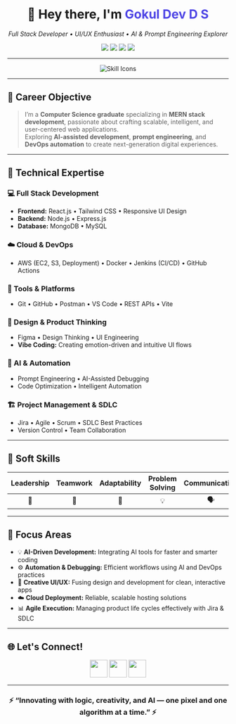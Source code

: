 <h1 align="center">👋 Hey there, I'm <span style="color:#4F46E5;">Gokul Dev D S</span></h1>

<p align="center">
  <em>Full Stack Developer • UI/UX Enthusiast • AI & Prompt Engineering Explorer</em>
</p>

<p align="center">
  <a href="mailto:gokuldevds@gmail.com"><img src="https://img.shields.io/badge/Email-gokuldevds@gmail.com-D14836?style=for-the-badge&logo=gmail&logoColor=white"/></a>
  <a href="https://www.linkedin.com/in/gokuldevds"><img src="https://img.shields.io/badge/LinkedIn-gokuldevds-0077B5?style=for-the-badge&logo=linkedin&logoColor=white"/></a>
  <a href="https://github.com/gokuldevds"><img src="https://img.shields.io/badge/GitHub-gokuldevds-181717?style=for-the-badge&logo=github&logoColor=white"/></a>
  <a href="tel:+918590987807"><img src="https://img.shields.io/badge/Phone-%2B91%2085909%2087807-2ECC71?style=for-the-badge&logo=whatsapp&logoColor=white"/></a>
</p>

---

<p align="center">
  <img src="https://skillicons.dev/icons?i=html,css,js,bootstrap,react,nodejs,express,mongodb,tailwind,mysql,aws,docker,jenkins,git,github,figma,python,c&perline=9" alt="Skill Icons" />
  
</p>


---

## 🎯 Career Objective

> I’m a **Computer Science graduate** specializing in **MERN stack development**, passionate about crafting scalable, intelligent, and user-centered web applications.  
> Exploring **AI-assisted development**, **prompt engineering**, and **DevOps automation** to create next-generation digital experiences.

---

## 🧠 Technical Expertise

### 💻 Full Stack Development
- **Frontend:** React.js • Tailwind CSS • Responsive UI Design  
- **Backend:** Node.js • Express.js  
- **Database:** MongoDB • MySQL  

### ☁️ Cloud & DevOps
- AWS (EC2, S3, Deployment) • Docker • Jenkins (CI/CD) • GitHub Actions  

### 🧩 Tools & Platforms
- Git • GitHub • Postman • VS Code • REST APIs • Vite  

### 🎨 Design & Product Thinking
- Figma • Design Thinking • UI Engineering  
- **Vibe Coding:** Creating emotion-driven and intuitive UI flows  

### 🤖 AI & Automation
- Prompt Engineering • AI-Assisted Debugging  
- Code Optimization • Intelligent Automation  

### 🏗️ Project Management & SDLC
- Jira • Agile • Scrum • SDLC Best Practices  
- Version Control • Team Collaboration  

---

## 💬 Soft Skills

| Leadership | Teamwork | Adaptability | Problem Solving | Communication | Time Management |
|:-----------:|:---------:|:-------------:|:----------------:|:--------------:|:----------------:|
| 🧭 | 🤝 | 🔄 | 💡 | 🗣️ | ⏰ |

---

## 🧩 Focus Areas

- 💡 **AI-Driven Development:** Integrating AI tools for faster and smarter coding  
- ⚙️ **Automation & Debugging:** Efficient workflows using AI and DevOps practices  
- 🎨 **Creative UI/UX:** Fusing design and development for clean, interactive apps  
- ☁️ **Cloud Deployment:** Reliable, scalable hosting solutions  
- 📊 **Agile Execution:** Managing product life cycles effectively with Jira & SDLC  

---

## 🌐 Let's Connect!

<p align="center">
  <a href="https://www.linkedin.com/in/gokuldevds"><img src="https://img.icons8.com/color/48/linkedin.png" width="40" /></a>
  <a href="https://github.com/gokuldevds"><img src="https://img.icons8.com/color/48/github--v1.png" width="40" /></a>
  <a href="mailto:gokuldevds@gmail.com"><img src="https://img.icons8.com/color/48/gmail-new.png" width="40" /></a>
</p>

---

<h3 align="center">⚡ “Innovating with logic, creativity, and AI — one pixel and one algorithm at a time.” ⚡</h3>
